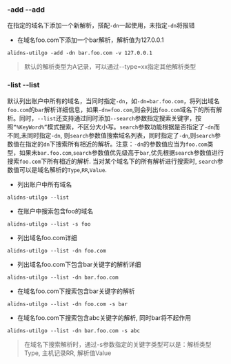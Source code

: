 ### -add --add
在指定的域名下添加一个新解析，搭配`-dn`一起使用，未指定`-dn`将报错
+ 在域名foo.com下添加一个bar解析，解析值为127.0.0.1
```
alidns-utilgo -add -dn bar.foo.com -v 127.0.0.1
```
> 默认的解析类型为A记录，可以通过--type=xx指定其他解析类型

### -list --list 
默认列出账户中所有的域名，当同时指定`-dn`，如`-dn=bar.foo.com`，将列出域名`foo.com`的`bar`解析详细信息，如果`-dn=foo.com`,则会列出`foo.com`域名下的所有解析。同时，`--list`还支持通过同时添加`--search`参数指定搜索关键字，按照`“%KeyWord%”`模式搜索，不区分大小写。`search`参数功能根据是否指定了`-dn`而不同,未同时指定`-dn`, 则`search`参数值搜索域名列表，同时指定了`-dn`,则`search`参数值在指定的`dn`下搜索所有相近的解析。注意：`-dn`的参数值应当为`foo.com`类型，如果未`bar.foo.com`,`search`参数值优先级高于`bar`,优先根据`search`参数值进行搜索`foo.com`下所有相近的解析. 当对某个域名下的所有解析进行搜索时, `search`参数值可以是域名解析的`Type`,`RR`,`Value`.
+ 列出账户中所有域名
```
alidns-utilgo --list
```

+ 在账户中搜索包含foo的域名
```
alidns-utilgo --list -s foo
```
+ 列出域名foo.com详细

```
alidns-utilgo --list -dn foo.com
```
+ 列出域名foo.com下包含bar关键字的解析详细

```
alidns-utilgo --list -dn bar.foo.com
```

+ 在域名foo.com下搜索包含bar关键字的解析

```
alidns-utilgo --list -dn foo.com -s bar
```
+ 在域名foo.com下搜索包含abc关键字的解析, 同时bar将不起作用
```
alidns-utilgo --list -dn bar.foo.com -s abc
```
> 在域名下搜索解析时，通过-s参数指定的关键字类型可以是：解析类型Type, 主机记录RR, 解析值Value